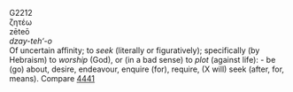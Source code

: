 G2212  
ζητέω  
zēteō  
*dzay-teh‘-o*  
Of uncertain affinity; to *seek* (literally or figuratively);
specifically (by Hebraism) to *worship* (God), or (in a bad sense) to
*plot* (against life): - be (go) about, desire, endeavour, enquire
(for), require, (X will) seek (after, for, means). Compare
[4441](g4441)  

